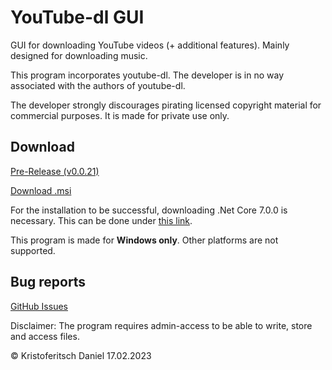 # YouTube-dl GUI
GUI for downloading YouTube videos (+ additional features). Mainly designed for downloading music.

This program incorporates youtube-dl. The developer is in no way associated with the authors of youtube-dl.

The developer strongly discourages pirating licensed copyright material for commercial purposes. It is made for private use only.

## Download
[Pre-Release (v0.0.21)](https://github.com/hudriwudi/youtube-dl-GUI/releases/tag/v0.0.21)

[Download .msi](https://github.com/hudriwudi/youtube-dl-GUI/releases/download/v0.0.21/yt-dl-GUI-setup.msi)

For the installation to be successful, downloading .Net Core 7.0.0 is necessary. This can be done under [this link](https://dotnet.microsoft.com/en-us/download/dotnet/thank-you/runtime-desktop-7.0.0-windows-x64-installer?cid=getdotnetcore).

This program is made for **Windows only**. Other platforms are not supported.

## Bug reports
[GitHub Issues](https://github.com/hudriwudi/youtube-dl-GUI/issues/new)

Disclaimer: The program requires admin-access to be able to write, store and access files.

© Kristoferitsch Daniel
17.02.2023